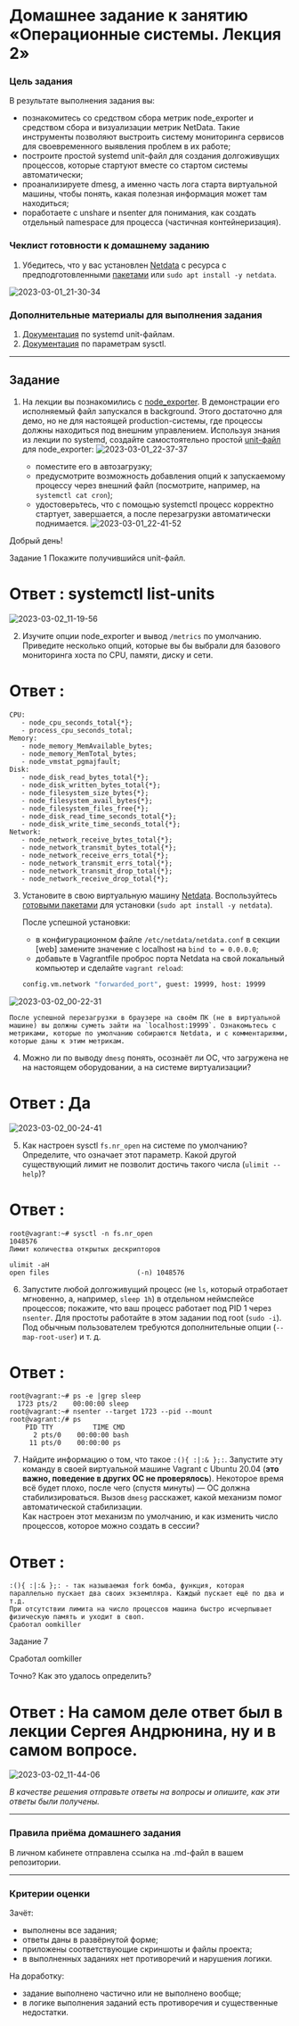 # Домашнее задание к занятию «Операционные системы. Лекция 2»

### Цель задания

В результате выполнения задания вы:

* познакомитесь со средством сбора метрик node_exporter и средством сбора и визуализации метрик NetData. Такие инструменты позволяют выстроить систему мониторинга сервисов для своевременного выявления проблем в их работе;
* построите простой systemd unit-файл для создания долгоживущих процессов, которые стартуют вместе со стартом системы автоматически;
* проанализируете dmesg, а именно часть лога старта виртуальной машины, чтобы понять, какая полезная информация может там находиться;
* поработаете с unshare и nsenter для понимания, как создать отдельный namespace для процесса (частичная контейнеризация).

### Чеклист готовности к домашнему заданию

1. Убедитесь, что у вас установлен [Netdata](https://github.com/netdata/netdata) c ресурса с предподготовленными [пакетами](https://packagecloud.io/netdata/netdata/install) или `sudo apt install -y netdata`.

![2023-03-01_21-30-34](https://user-images.githubusercontent.com/123774335/222248166-775e5524-589a-4601-bb92-bce1a2b2d2a9.png)

### Дополнительные материалы для выполнения задания

1. [Документация](https://www.freedesktop.org/software/systemd/man/systemd.service.html) по systemd unit-файлам.
2. [Документация](https://www.kernel.org/doc/Documentation/sysctl/) по параметрам sysctl.

------

## Задание

1. На лекции вы познакомились с [node_exporter](https://github.com/prometheus/node_exporter/releases). В демонстрации его исполняемый файл запускался в background. Этого достаточно для демо, но не для настоящей production-системы, где процессы должны находиться под внешним управлением. Используя знания из лекции по systemd, создайте самостоятельно простой [unit-файл](https://www.freedesktop.org/software/systemd/man/systemd.service.html) для node_exporter:
![2023-03-01_22-37-37](https://user-images.githubusercontent.com/123774335/222248303-657ac680-6c12-4ebc-b39d-b2547ecf7295.png)

    * поместите его в автозагрузку;
    * предусмотрите возможность добавления опций к запускаемому процессу через внешний файл (посмотрите, например, на `systemctl cat cron`);
    * удостоверьтесь, что с помощью systemctl процесс корректно стартует, завершается, а после перезагрузки автоматически поднимается.
![2023-03-01_22-41-52](https://user-images.githubusercontent.com/123774335/222248556-1eb6ccaf-f7fa-4120-a61b-991bf89ef1f4.png)

Добрый день!

Задание 1
Покажите получившийся unit-файл.
# Ответ : systemctl list-units
![2023-03-02_11-19-56](https://user-images.githubusercontent.com/123774335/222371660-5758feed-7add-4d09-830b-c510617c5041.png)

2. Изучите опции node_exporter и вывод `/metrics` по умолчанию. Приведите несколько опций, которые вы бы выбрали для базового мониторинга хоста по CPU, памяти, диску и сети.

# Ответ :

```
CPU:
   - node_cpu_seconds_total{*};
   - process_cpu_seconds_total;
Memory:
   - node_memory_MemAvailable_bytes;
   - node_memory_MemTotal_bytes;
   - node_vmstat_pgmajfault;
Disk:
   - node_disk_read_bytes_total{*};
   - node_disk_written_bytes_total{*};
   - node_filesystem_size_bytes{*};
   - node_filesystem_avail_bytes{*};
   - node_filesystem_files_free{*};
   - node_disk_read_time_seconds_total{*};
   - node_disk_write_time_seconds_total{*};
Network:
   - node_network_receive_bytes_total{*};
   - node_network_transmit_bytes_total{*};
   - node_network_receive_errs_total{*};
   - node_network_transmit_errs_total{*};
   - node_network_transmit_drop_total{*};
   - node_network_receive_drop_total{*};
```
3. Установите в свою виртуальную машину [Netdata](https://github.com/netdata/netdata). Воспользуйтесь [готовыми пакетами](https://packagecloud.io/netdata/netdata/install) для установки (`sudo apt install -y netdata`). 
   
   После успешной установки:
   
    * в конфигурационном файле `/etc/netdata/netdata.conf` в секции [web] замените значение с localhost на `bind to = 0.0.0.0`;
    * добавьте в Vagrantfile проброс порта Netdata на свой локальный компьютер и сделайте `vagrant reload`:

    ```bash
    config.vm.network "forwarded_port", guest: 19999, host: 19999
    ```
![2023-03-02_00-22-31](https://user-images.githubusercontent.com/123774335/222267931-69eb1a77-41cd-4283-a471-f7fb198b372d.png)

    После успешной перезагрузки в браузере на своём ПК (не в виртуальной машине) вы должны суметь зайти на `localhost:19999`. Ознакомьтесь с метриками, которые по умолчанию собираются Netdata, и с комментариями, которые даны к этим метрикам.

4. Можно ли по выводу `dmesg` понять, осознаёт ли ОС, что загружена не на настоящем оборудовании, а на системе виртуализации?
# Ответ : Да
![2023-03-02_00-24-41](https://user-images.githubusercontent.com/123774335/222268379-711b2c79-663e-4452-bcab-bf3a9611103a.png)

5. Как настроен sysctl `fs.nr_open` на системе по умолчанию? Определите, что означает этот параметр. Какой другой существующий лимит не позволит достичь такого числа (`ulimit --help`)?
# Ответ :
```
root@vagrant:~# sysctl -n fs.nr_open
1048576
Лимит количества открытых дескрипторов

ulimit -aH    
open files                      (-n) 1048576
```

6. Запустите любой долгоживущий процесс (не `ls`, который отработает мгновенно, а, например, `sleep 1h`) в отдельном неймспейсе процессов; покажите, что ваш процесс работает под PID 1 через `nsenter`. Для простоты работайте в этом задании под root (`sudo -i`). Под обычным пользователем требуются дополнительные опции (`--map-root-user`) и т. д.
# Ответ :
```
root@vagrant:~# ps -e |grep sleep
  1723 pts/2    00:00:00 sleep
root@vagrant:~# nsenter --target 1723 --pid --mount
root@vagrant:/# ps
    PID TTY          TIME CMD
      2 pts/0    00:00:00 bash
     11 pts/0    00:00:00 ps
```

7. Найдите информацию о том, что такое `:(){ :|:& };:`. Запустите эту команду в своей виртуальной машине Vagrant с Ubuntu 20.04 (**это важно, поведение в других ОС не проверялось**). Некоторое время всё будет плохо, после чего (спустя минуты) — ОС должна стабилизироваться. Вызов `dmesg` расскажет, какой механизм помог автоматической стабилизации.  
Как настроен этот механизм по умолчанию, и как изменить число процессов, которое можно создать в сессии?
# Ответ :
```
:(){ :|:& };: - так называемая fork бомба, функция, которая параллельно пускает два своих экземпляра. Каждый пускает ещё по два и т.д. 
При отсутствии лимита на число процессов машина быстро исчерпывает физическую память и уходит в своп.
Сработал oomkiller
```
Задание 7

Сработал oomkiller

Точно? Как это удалось определить?
# Ответ : На самом деле ответ был в лекции Сергея Андрюнина, ну и в самом вопросе. 
![2023-03-02_11-44-06](https://user-images.githubusercontent.com/123774335/222379536-3db2473b-ea48-426f-8878-16c5f87d05db.png)

*В качестве решения отправьте ответы на вопросы и опишите, как эти ответы были получены.*

----

### Правила приёма домашнего задания

В личном кабинете отправлена ссылка на .md-файл в вашем репозитории.

-----

### Критерии оценки

Зачёт:

* выполнены все задания;
* ответы даны в развёрнутой форме;
* приложены соответствующие скриншоты и файлы проекта;
* в выполненных заданиях нет противоречий и нарушения логики.

На доработку:

* задание выполнено частично или не выполнено вообще;
* в логике выполнения заданий есть противоречия и существенные недостатки. 
